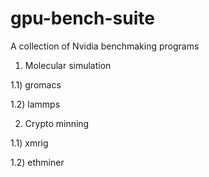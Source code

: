# gpu-bench-suite
A collection of Nvidia benchmaking programs

1) Molecular simulation

1.1) gromacs

1.2) lammps

2) Crypto minning

1.1) xmrig

1.2) ethminer
